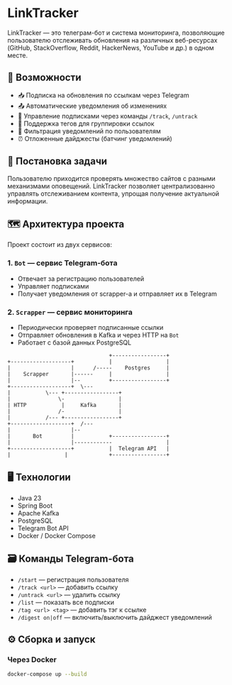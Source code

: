 # LinkTracker

LinkTracker — это телеграм-бот и система мониторинга, позволяющие пользователю отслеживать обновления на различных веб-ресурсах (GitHub, StackOverflow, Reddit, HackerNews, YouTube и др.) в одном месте.

## 🔧 Возможности

- 📥 Подписка на обновления по ссылкам через Telegram
- 📤 Автоматические уведомления об изменениях
- 🔖 Управление подписками через команды `/track`, `/untrack`
- 🧩 Поддержка тегов для группировки ссылок
- 🔕 Фильтрация уведомлений по пользователям
- ⏰ Отложенные дайджесты (батчинг уведомлений)

## 🧠 Постановка задачи

Пользователю приходится проверять множество сайтов с разными механизмами оповещений. LinkTracker позволяет централизованно управлять отслеживанием контента, упрощая получение актуальной информации.

## 🗺️ Архитектура проекта

Проект состоит из двух сервисов:

### 1. `Bot` — сервис Telegram-бота

- Отвечает за регистрацию пользователей
- Управляет подписками
- Получает уведомления от scrapper-а и отправляет их в Telegram

### 2. `Scrapper` — сервис мониторинга

- Периодически проверяет подписанные ссылки
- Отправляет обновления в Kafka и через HTTP на `Bot`
- Работает с базой данных PostgreSQL
```
                                +-----------------+
+-------------------+           |                 |
|                   |      /-----    Postgres     |
|    Scrapper       |------     |                 |
|                   |--         +-----------------+
+-------------------+  \---
|           \--- +-----------------+
|               \-                 |
| HTTP           |     Kafka       |
|               /-                 |
|           /--- +-----------------+
+-------------------+  /---
|                   |--
|       Bot         |           +-----------------+
|                   |------------                 |
+-------------------+           |  Telegram API   |
|                 |             +-----------------+
```

## 🖥️ Технологии

- Java 23
- Spring Boot
- Apache Kafka
- PostgreSQL
- Telegram Bot API
- Docker / Docker Compose

## 🗃️ Команды Telegram-бота

- `/start` — регистрация пользователя
- `/track <url>` — добавить ссылку
- `/untrack <url>` — удалить ссылку
- `/list` — показать все подписки
- `/tag <url> <tag>` — добавить тэг к ссылке
- `/digest on|off` — включить/выключить дайджест уведомлений

## ⚙️ Сборка и запуск

### Через Docker

```bash
docker-compose up --build
